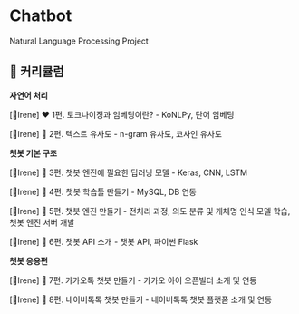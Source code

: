 # Chatbot
Natural Language Processing Project

## 📄 커리큘럼

**자연어 처리**

[💬Irene] ❤️ 1편. 토크나이징과 임베딩이란? - KoNLPy, 단어 임베딩

[💬Irene] 🧡 2편. 텍스트 유사도 - n-gram 유사도, 코사인 유사도 

**챗봇 기본 구조**

[💬Irene] 💛 3편. 챗봇 엔진에 필요한 딥러닝 모델 - Keras, CNN, LSTM

[💬Irene] 💚 4편. 챗봇 학습툴 만들기 - MySQL, DB 연동

[💬Irene] 💙 5편. 챗봇 엔진 만들기 - 전처리 과정, 의도 분류 및 개체명 인식 모델 학습, 챗봇 엔진 서버 개발

[💬Irene] 💜 6편. 챗봇 API 소개 - 챗봇 API, 파이썬 Flask

**챗봇 응용편** 

[💬Irene] 🤎 7편. 카카오톡 챗봇 만들기 - 카카오 아이 오픈빌더 소개 및 연동

[💬Irene] 🖤 8편. 네이버톡톡 챗봇 만들기 - 네이버톡톡 챗봇 플랫폼 소개 및 연동
